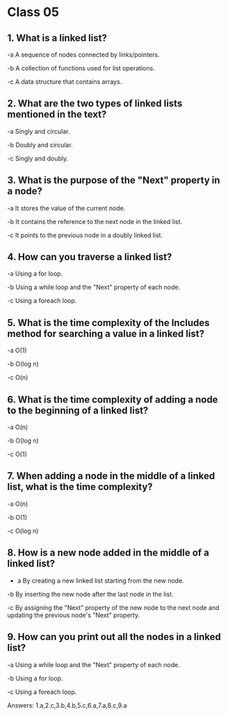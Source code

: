# Class 05

## 1. What is a linked list?

-a  A sequence of nodes connected by links/pointers.

-b A collection of functions used for list operations.

-c A data structure that contains arrays.

## 2. What are the two types of linked lists mentioned in the text?

-a Singly and circular.

-b Doubly and circular.

-c Singly and doubly.

## 3. What is the purpose of the "Next" property in a node?

-a It stores the value of the current node.

-b It contains the reference to the next node in the linked list.

-c It points to the previous node in a doubly linked list.

## 4. How can you traverse a linked list?

-a Using a for loop.

-b Using a while loop and the "Next" property of each node.

-c Using a foreach loop.

## 5. What is the time complexity of the Includes method for searching a value in a linked list?

-a O(1)

-b O(log n)

-c O(n)

## 6. What is the time complexity of adding a node to the beginning of a linked list?

-a O(n)

-b O(log n)

-c O(1)

## 7. When adding a node in the middle of a linked list, what is the time complexity?

-a O(n)

-b O(1)

-c O(log n)

## 8. How is a new node added in the middle of a linked list?

- a By creating a new linked list starting from the new node.

-b By inserting the new node after the last node in the list.

-c By assigning the "Next" property of the new node to the next node and updating the previous node's "Next" property.

## 9. How can you print out all the nodes in a linked list?

-a Using a while loop and the "Next" property of each node.

-b Using a for loop.

-c Using a foreach loop.






Answers:
1.a,2.c,3.b,4.b,5.c,6.a,7.a,8.c,9.a
